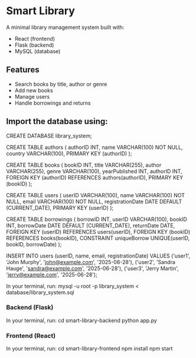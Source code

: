 # Smart Library

A minimal library management system built with:

- React (frontend)
- Flask (backend)
- MySQL (database)

## Features

- Search books by title, author or genre
- Add new books
- Manage users
- Handle borrowings and returns

## Import the database using:
CREATE DATABASE library_system;

CREATE TABLE authors (
	  authorID INT,
    name VARCHAR(100) NOT NULL,
    country VARCHAR(100),
    PRIMARY KEY (authorID)
);

CREATE TABLE books (
	  bookID INT,
    title VARCHAR(255),
    author VARCHAR(255),
    genre VARCHAR(100),
    yearPublished INT,
    authorID INT,
    FOREIGN KEY (authorID) REFERENCES authors(authorID),
    PRIMARY KEY (bookID)
);

CREATE TABLE users (
	  userID VARCHAR(100),
    name VARCHAR(100) NOT NULL,
    email VARCHAR(100) NOT NULL,
    registrationDate DATE DEFAULT (CURRENT_DATE),
    PRIMARY KEY (userID)
);

CREATE TABLE borrowings (
	  borrowID INT,
    userID VARCHAR(100),
    bookID INT,
    borrowDate DATE DEFAULT (CURRENT_DATE),
    returnDate DATE,
    FOREIGN KEY (userID) REFERENCES users(userID),
    FOREIGN KEY (bookID) REFERENCES books(bookID),
    CONSTRAINT uniqueBorrow UNIQUE(userID, bookID, borrowDate)
);

INSERT INTO users (userID, name, email, registrationDate)
VALUES 
('user1', 'John Murphy', 'john@example.com', '2025-06-28'),
('user2', 'Sandra Hauge', 'sandra@example.com', '2025-06-28'),
('user3', 'Jerry Martin', 'jerry@example.com', '2025-06-28');

In your terminal, run:
mysql -u root -p library_system < database/library_system.sql

### Backend (Flask)

In your terminal, run:
cd smart-library-backend
python app.py

### Frontend (React)
In your terminal, run:
cd smart-library-frontend
npm install
npm start


